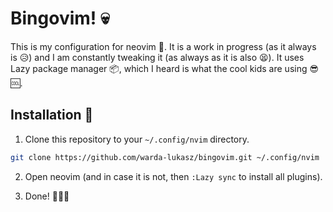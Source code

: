 # Bingovim! 💀

This is my configuration for neovim 🤯. 
It is a work in progress (as it always is 😥) and I am constantly tweaking it (as always as it is also 😫).
It uses Lazy package manager 📦, which I heard is what the cool kids are using  😎🆒.

## Installation 🚀

1. Clone this repository to your `~/.config/nvim` directory.

```bash
git clone https://github.com/warda-lukasz/bingovim.git ~/.config/nvim
```
2. Open neovim (and in case it is not, then `:Lazy sync` to install all plugins).

3. Done!  🏅🔥🎉
